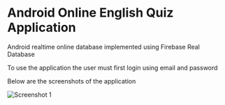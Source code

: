 # Android Online English Quiz Application
<p>Android realtime online database implemented using Firebase Real Database</p>
<p>To use the application  the user must first login using email and password</p>
<p>Below are the screenshots of the application</p>
<img src="(1791).png" alt="Screenshot 1"/>
